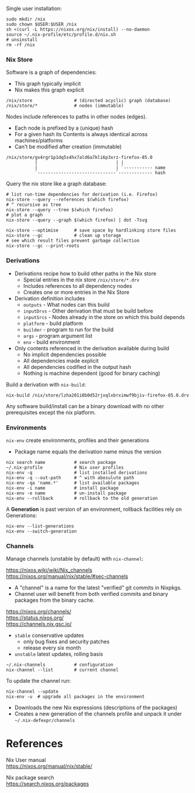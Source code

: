 Single user installation:

```shell
sudo mkdir /nix
sudo chown $USER:$USER /nix
sh <(curl -L https://nixos.org/nix/install) --no-daemon
source ~/.nix-profile/etc/profile.d/nix.sh
# unsinstall
rm -rf /nix
```

### Nix Store

Software is a graph of dependencies:

* This graph typically implicit
* Nix makes this graph explicit

```shell
/nix/store                # (directed acyclic) graph (database)
/nix/store/*              # nodes (immutable)
```

Nodes include references to paths in other nodes (edges).

* Each node is prefixed by a (unique) hash
* For a given hash its Contents is always identical across machines/platforms
* Can't be modified after creation (immutable)

```
/nix/store/gv4rgr1p1dq5s4hx7ald6a7kli6p3xrz-firefox-85.0
           |                              | |
           |                              | `----------- name
           `------------------------------`------------- hash
```

Query the nix store like a graph database:

```shell
# list run-time dependencies for derivation (i.e. Firefox)
nix-store --query --references $(which firefox)
# ^ recursive as tree
nix-store --query --tree $(which firefox)
# plot a graph
nix-store --query --graph $(which firefox) | dot -Tsvg
```

```shell
nix-store --optimise      # save space by hardlinking store files
nix-store --gc            # clean up storage
# see which result files prevent garbage collection
nix-store --gc --print-roots
```

### Derivations

* Derivations recipe how to build other paths in the Nix store
  - Special entries in the nix store `/nix/store/*.drv`
  - Includes references to all dependency nodes
  - Creates one or more entries in the Nix Store
* Derivation definition includes
  - `outputs` - What nodes can this build
  - `inputDrvs` - Other derivation that must be build before
  - `inputSrcs` - Nodes already in the store on which this build depends
  - `platform` - build platform
  - `builder` - program to run for the build
  - `args` - program argument list
  - `env` - build environment
* Only contents referenced in the derivation available during build
  - No implicit dependencies possible
  - All dependencies made explicit
  - All dependencies codified in the output hash
  - Nothing is machine dependent (good for binary caching)

Build a derivation with `nix-build`:

```shell
nix-build /nix/store/lzha201i0b0d52rjxqlxbrximwf9bjiv-firefox-85.0.drv
```

Any software build/install can be a binary download with no other prerequisites
except the nix platform.

### Environments

`nix-env` create environments, profiles and their generations

* Package name equals the derivation name minus the version

```shell
nix search name           # search package
~/.nix-profile            # Nix user profiles
nix-env -q                # list installed derivations
nix-env -q --out-path     # ^ with abosulute path
nix-env -qa 'name.*'      # list available packages
nix-env -i name           # install package
nix-env -e name           # un-install package
nix-env --rollback        # rollback to the old generation
```

A **Generation** is past version of an environment, rollback facilities rely on
Generations:

```shell
nix-env --list-generations
nix-env --switch-generation 
```

### Channels

Manage channels (unstable by default) with `nix-channel`:

<https://nixos.wiki/wiki/Nix_channels>  
<https://nixos.org/manual/nix/stable/#sec-channels>

* A "channel" is a name for the latest "verified" git commits in Nixpkgs.
* Channel user will benefit from both verified commits and binary packages from
  the binary cache.

<https://nixos.org/channels/>  
<https://status.nixos.org/>  
<https://channels.nix.gsc.io/>

* `stable` conservative updates
  - only bug fixes and security patches
  - release every six month
* `unstable` latest updates, rolling basis

```shell
~/.nix-channels           # configuration
nix-channel --list        # current channel
```

To update the channel run:

```shell
nix-channel --update
nix-env -u  # upgrade all packages in the environment
```

* Downloads the new Nix expressions (descriptions of the packages)
* Creates a new generation of the channels profile and unpack it under
  `~/.nix-defexpr/channels`



# References

Nix User manual  
<https://nixos.org/manual/nix/stable/>

Nix package search  
<https://search.nixos.org/packages>
